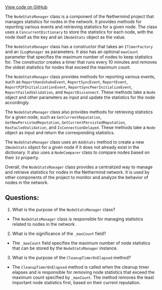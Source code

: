 [View code on GitHub](https://github.com/NethermindEth/nethermind/src/Nethermind/Nethermind.Network.Stats/NodeStatsManager.cs)

The `NodeStatsManager` class is a component of the Nethermind project that manages statistics for nodes in the network. It provides methods for reporting various events and retrieving statistics for a given node. The class uses a `ConcurrentDictionary` to store the statistics for each node, with the node itself as the key and an `INodeStats` object as the value.

The `NodeStatsManager` class has a constructor that takes an `ITimerFactory` and an `ILogManager` as parameters. It also has an optional `maxCount` parameter that specifies the maximum number of nodes to keep statistics for. The constructor creates a timer that runs every 10 minutes and removes the oldest statistics for nodes that exceed the maximum count.

The `NodeStatsManager` class provides methods for reporting various events, such as `ReportHandshakeEvent`, `ReportSyncEvent`, `ReportEvent`, `ReportP2PInitializationEvent`, `ReportSyncPeerInitializeEvent`, `ReportFailedValidation`, and `ReportDisconnect`. These methods take a `Node` object and other parameters as input and update the statistics for the node accordingly.

The `NodeStatsManager` class also provides methods for retrieving statistics for a given node, such as `GetCurrentReputation`, `GetNewPersistedReputation`, `GetCurrentPersistedReputation`, `HasFailedValidation`, and `IsConnectionDelayed`. These methods take a `Node` object as input and return the corresponding statistics.

The `NodeStatsManager` class uses an `AddStats` method to create a new `INodeStats` object for a given node if it does not already exist in the dictionary. It also uses a `NodeComparer` class to compare nodes based on their `Id` property.

Overall, the `NodeStatsManager` class provides a centralized way to manage and retrieve statistics for nodes in the Nethermind network. It is used by other components of the project to monitor and analyze the behavior of nodes in the network.
## Questions: 
 1. What is the purpose of the `NodeStatsManager` class?
- The `NodeStatsManager` class is responsible for managing statistics related to nodes in the network.

2. What is the significance of the `_maxCount` field?
- The `_maxCount` field specifies the maximum number of node statistics that can be stored by the `NodeStatsManager` instance.

3. What is the purpose of the `CleanupTimerOnElapsed` method?
- The `CleanupTimerOnElapsed` method is called when the cleanup timer elapses and is responsible for removing node statistics that exceed the maximum count specified by `_maxCount`. The method removes the least important node statistics first, based on their current reputation.